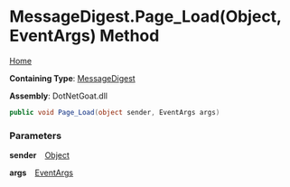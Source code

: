 # MessageDigest\.Page\_Load\(Object, EventArgs\) Method

[Home](../../../../../../README.md)

**Containing Type**: [MessageDigest](../README.md)

**Assembly**: DotNetGoat\.dll

```csharp
public void Page_Load(object sender, EventArgs args)
```

### Parameters

**sender** &ensp; [Object](https://docs.microsoft.com/en-us/dotnet/api/system.object)

**args** &ensp; [EventArgs](https://docs.microsoft.com/en-us/dotnet/api/system.eventargs)